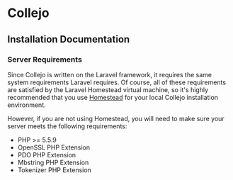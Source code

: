 # Collejo 
## Installation Documentation
### Server Requirements

Since Collejo is written on the Laravel framework, it requires the same system requirements Laravel requires. Of course, all of these requirements are satisfied by the Laravel Homestead virtual machine, so it's highly recommended that you use [Homestead](https://laravel.com/docs/5.1/homestead) for your local Collejo installation environment.

However, if you are not using Homestead, you will need to make sure your server meets the following requirements:

- PHP >= 5.5.9
- OpenSSL PHP Extension
- PDO PHP Extension
- Mbstring PHP Extension
- Tokenizer PHP Extension
